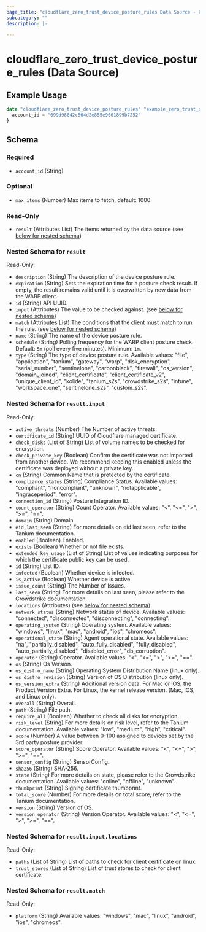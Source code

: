 ```yaml
---
page_title: "cloudflare_zero_trust_device_posture_rules Data Source - Cloudflare"
subcategory: ""
description: |-
  
---
```


# cloudflare_zero_trust_device_posture_rules (Data Source)



## Example Usage

```terraform
data "cloudflare_zero_trust_device_posture_rules" "example_zero_trust_device_posture_rules" {
  account_id = "699d98642c564d2e855e9661899b7252"
}
```

<!-- schema generated by tfplugindocs -->
## Schema

### Required

- `account_id` (String)

### Optional

- `max_items` (Number) Max items to fetch, default: 1000

### Read-Only

- `result` (Attributes List) The items returned by the data source (see [below for nested schema](#nestedatt--result))

<a id="nestedatt--result"></a>
### Nested Schema for `result`

Read-Only:

- `description` (String) The description of the device posture rule.
- `expiration` (String) Sets the expiration time for a posture check result. If empty, the result remains valid until it is overwritten by new data from the WARP client.
- `id` (String) API UUID.
- `input` (Attributes) The value to be checked against. (see [below for nested schema](#nestedatt--result--input))
- `match` (Attributes List) The conditions that the client must match to run the rule. (see [below for nested schema](#nestedatt--result--match))
- `name` (String) The name of the device posture rule.
- `schedule` (String) Polling frequency for the WARP client posture check. Default: `5m` (poll every five minutes). Minimum: `1m`.
- `type` (String) The type of device posture rule.
Available values: "file", "application", "tanium", "gateway", "warp", "disk_encryption", "serial_number", "sentinelone", "carbonblack", "firewall", "os_version", "domain_joined", "client_certificate", "client_certificate_v2", "unique_client_id", "kolide", "tanium_s2s", "crowdstrike_s2s", "intune", "workspace_one", "sentinelone_s2s", "custom_s2s".

<a id="nestedatt--result--input"></a>
### Nested Schema for `result.input`

Read-Only:

- `active_threats` (Number) The Number of active threats.
- `certificate_id` (String) UUID of Cloudflare managed certificate.
- `check_disks` (List of String) List of volume names to be checked for encryption.
- `check_private_key` (Boolean) Confirm the certificate was not imported from another device. We recommend keeping this enabled unless the certificate was deployed without a private key.
- `cn` (String) Common Name that is protected by the certificate.
- `compliance_status` (String) Compliance Status.
Available values: "compliant", "noncompliant", "unknown", "notapplicable", "ingraceperiod", "error".
- `connection_id` (String) Posture Integration ID.
- `count_operator` (String) Count Operator.
Available values: "<", "<=", ">", ">=", "==".
- `domain` (String) Domain.
- `eid_last_seen` (String) For more details on eid last seen, refer to the Tanium documentation.
- `enabled` (Boolean) Enabled.
- `exists` (Boolean) Whether or not file exists.
- `extended_key_usage` (List of String) List of values indicating purposes for which the certificate public key can be used.
- `id` (String) List ID.
- `infected` (Boolean) Whether device is infected.
- `is_active` (Boolean) Whether device is active.
- `issue_count` (String) The Number of Issues.
- `last_seen` (String) For more details on last seen, please refer to the Crowdstrike documentation.
- `locations` (Attributes) (see [below for nested schema](#nestedatt--result--input--locations))
- `network_status` (String) Network status of device.
Available values: "connected", "disconnected", "disconnecting", "connecting".
- `operating_system` (String) Operating system.
Available values: "windows", "linux", "mac", "android", "ios", "chromeos".
- `operational_state` (String) Agent operational state.
Available values: "na", "partially_disabled", "auto_fully_disabled", "fully_disabled", "auto_partially_disabled", "disabled_error", "db_corruption".
- `operator` (String) Operator.
Available values: "<", "<=", ">", ">=", "==".
- `os` (String) Os Version.
- `os_distro_name` (String) Operating System Distribution Name (linux only).
- `os_distro_revision` (String) Version of OS Distribution (linux only).
- `os_version_extra` (String) Additional version data. For Mac or iOS, the Product Version Extra. For Linux, the kernel release version. (Mac, iOS, and Linux only).
- `overall` (String) Overall.
- `path` (String) File path.
- `require_all` (Boolean) Whether to check all disks for encryption.
- `risk_level` (String) For more details on risk level, refer to the Tanium documentation.
Available values: "low", "medium", "high", "critical".
- `score` (Number) A value between 0-100 assigned to devices set by the 3rd party posture provider.
- `score_operator` (String) Score Operator.
Available values: "<", "<=", ">", ">=", "==".
- `sensor_config` (String) SensorConfig.
- `sha256` (String) SHA-256.
- `state` (String) For more details on state, please refer to the Crowdstrike documentation.
Available values: "online", "offline", "unknown".
- `thumbprint` (String) Signing certificate thumbprint.
- `total_score` (Number) For more details on total score, refer to the Tanium documentation.
- `version` (String) Version of OS.
- `version_operator` (String) Version Operator.
Available values: "<", "<=", ">", ">=", "==".

<a id="nestedatt--result--input--locations"></a>
### Nested Schema for `result.input.locations`

Read-Only:

- `paths` (List of String) List of paths to check for client certificate on linux.
- `trust_stores` (List of String) List of trust stores to check for client certificate.



<a id="nestedatt--result--match"></a>
### Nested Schema for `result.match`

Read-Only:

- `platform` (String) Available values: "windows", "mac", "linux", "android", "ios", "chromeos".



